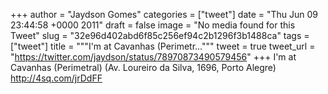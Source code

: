
+++
author = "Jaydson Gomes"
categories = ["tweet"]
date = "Thu Jun 09 23:44:58 +0000 2011"
draft = false
image = "No media found for this Tweet"
slug = "32e96d402abd6f85c256ef94c2b1296f3b1488ca"
tags = ["tweet"]
title = """I'm at Cavanhas (Perimetr..."""
tweet = true
tweet_url = "https://twitter.com/jaydson/status/78970873490579456"
+++
I'm at Cavanhas (Perimetral) (Av. Loureiro da Silva, 1696, Porto Alegre) http://4sq.com/jrDdFF
